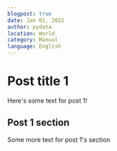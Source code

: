 ```yaml
---
blogpost: true
date: Jan 01, 2022
author: pydata
location: World
category: Manual
language: English
---
```


# Post title 1

Here's some text for post 1!

## Post 1 section

Some more text for post 1's section
